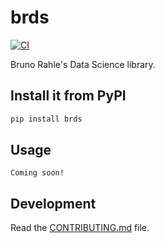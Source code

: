 # brds

[![CI](https://github.com/brahle/brds/actions/workflows/main.yml/badge.svg)](https://github.com/brahle/brds/actions/workflows/main.yml)

Bruno Rahle's Data Science library.

## Install it from PyPI

```bash
pip install brds
```

## Usage

```
Coming soon!
```

## Development

Read the [CONTRIBUTING.md](CONTRIBUTING.md) file.
